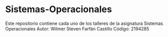 # Sistemas-Operacionales
Este repositorio contiene cada uno de los talleres de la asignatura Sistemas Operacionales 
Autor: Wilmer Steven Farfán Castillo 
Código: 2194285

